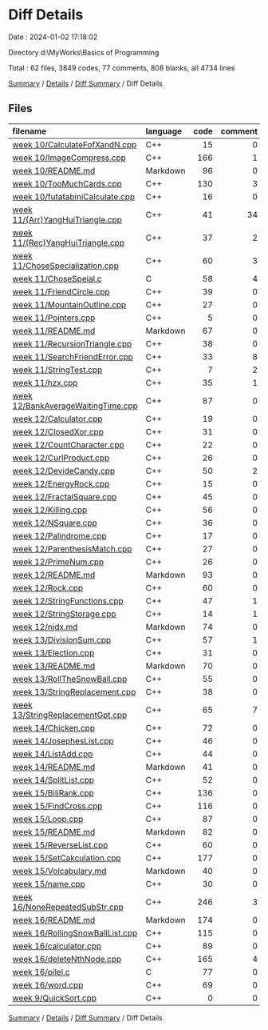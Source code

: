 # Diff Details

Date : 2024-01-02 17:18:02

Directory d:\\MyWorks\\Basics of Programming

Total : 62 files,  3849 codes, 77 comments, 808 blanks, all 4734 lines

[Summary](results.md) / [Details](details.md) / [Diff Summary](diff.md) / Diff Details

## Files
| filename | language | code | comment | blank | total |
| :--- | :--- | ---: | ---: | ---: | ---: |
| [week 10/CalculateFofXandN.cpp](/week%2010/CalculateFofXandN.cpp) | C++ | 15 | 0 | 2 | 17 |
| [week 10/ImageCompress.cpp](/week%2010/ImageCompress.cpp) | C++ | 166 | 1 | 17 | 184 |
| [week 10/README.md](/week%2010/README.md) | Markdown | 96 | 0 | 46 | 142 |
| [week 10/TooMuchCards.cpp](/week%2010/TooMuchCards.cpp) | C++ | 130 | 3 | 16 | 149 |
| [week 10/futatabiniCalculate.cpp](/week%2010/futatabiniCalculate.cpp) | C++ | 16 | 0 | 4 | 20 |
| [week 11/(Arr)YangHuiTriangle.cpp](/week%2011/(Arr)YangHuiTriangle.cpp) | C++ | 41 | 34 | 8 | 83 |
| [week 11/(Rec)YangHuiTriangle.cpp](/week%2011/(Rec)YangHuiTriangle.cpp) | C++ | 37 | 2 | 11 | 50 |
| [week 11/ChoseSpecialization.cpp](/week%2011/ChoseSpecialization.cpp) | C++ | 60 | 3 | 14 | 77 |
| [week 11/ChoseSpeial.c](/week%2011/ChoseSpeial.c) | C | 58 | 4 | 12 | 74 |
| [week 11/FriendCircle.cpp](/week%2011/FriendCircle.cpp) | C++ | 39 | 0 | 5 | 44 |
| [week 11/MountainOutline.cpp](/week%2011/MountainOutline.cpp) | C++ | 27 | 0 | 7 | 34 |
| [week 11/Pointers.cpp](/week%2011/Pointers.cpp) | C++ | 5 | 0 | 2 | 7 |
| [week 11/README.md](/week%2011/README.md) | Markdown | 67 | 0 | 36 | 103 |
| [week 11/RecursionTriangle.cpp](/week%2011/RecursionTriangle.cpp) | C++ | 38 | 0 | 7 | 45 |
| [week 11/SearchFriendError.cpp](/week%2011/SearchFriendError.cpp) | C++ | 33 | 8 | 3 | 44 |
| [week 11/StringTest.cpp](/week%2011/StringTest.cpp) | C++ | 7 | 2 | 0 | 9 |
| [week 11/hzx.cpp](/week%2011/hzx.cpp) | C++ | 35 | 1 | 1 | 37 |
| [week 12/BankAverageWaitingTime.cpp](/week%2012/BankAverageWaitingTime.cpp) | C++ | 87 | 0 | 21 | 108 |
| [week 12/Calculator.cpp](/week%2012/Calculator.cpp) | C++ | 19 | 0 | 4 | 23 |
| [week 12/ClosedXor.cpp](/week%2012/ClosedXor.cpp) | C++ | 31 | 0 | 4 | 35 |
| [week 12/CountCharacter.cpp](/week%2012/CountCharacter.cpp) | C++ | 22 | 0 | 5 | 27 |
| [week 12/CurlProduct.cpp](/week%2012/CurlProduct.cpp) | C++ | 26 | 0 | 3 | 29 |
| [week 12/DevideCandy.cpp](/week%2012/DevideCandy.cpp) | C++ | 50 | 2 | 5 | 57 |
| [week 12/EnergyRock.cpp](/week%2012/EnergyRock.cpp) | C++ | 15 | 0 | 4 | 19 |
| [week 12/FractalSquare.cpp](/week%2012/FractalSquare.cpp) | C++ | 45 | 0 | 10 | 55 |
| [week 12/Killing.cpp](/week%2012/Killing.cpp) | C++ | 56 | 0 | 7 | 63 |
| [week 12/NSquare.cpp](/week%2012/NSquare.cpp) | C++ | 36 | 0 | 3 | 39 |
| [week 12/Palindrome.cpp](/week%2012/Palindrome.cpp) | C++ | 17 | 0 | 1 | 18 |
| [week 12/ParenthesisMatch.cpp](/week%2012/ParenthesisMatch.cpp) | C++ | 27 | 0 | 1 | 28 |
| [week 12/PrimeNum.cpp](/week%2012/PrimeNum.cpp) | C++ | 26 | 0 | 3 | 29 |
| [week 12/README.md](/week%2012/README.md) | Markdown | 93 | 0 | 50 | 143 |
| [week 12/Rock.cpp](/week%2012/Rock.cpp) | C++ | 60 | 0 | 10 | 70 |
| [week 12/StringFunctions.cpp](/week%2012/StringFunctions.cpp) | C++ | 47 | 1 | 14 | 62 |
| [week 12/StringStorage.cpp](/week%2012/StringStorage.cpp) | C++ | 14 | 1 | 0 | 15 |
| [week 12/njdx.md](/week%2012/njdx.md) | Markdown | 74 | 0 | 50 | 124 |
| [week 13/DivisionSum.cpp](/week%2013/DivisionSum.cpp) | C++ | 57 | 1 | 19 | 77 |
| [week 13/Election.cpp](/week%2013/Election.cpp) | C++ | 31 | 0 | 4 | 35 |
| [week 13/README.md](/week%2013/README.md) | Markdown | 70 | 0 | 28 | 98 |
| [week 13/RollTheSnowBall.cpp](/week%2013/RollTheSnowBall.cpp) | C++ | 55 | 0 | 9 | 64 |
| [week 13/StringReplacement.cpp](/week%2013/StringReplacement.cpp) | C++ | 38 | 0 | 14 | 52 |
| [week 13/StringReplacementGpt.cpp](/week%2013/StringReplacementGpt.cpp) | C++ | 65 | 7 | 22 | 94 |
| [week 14/Chicken.cpp](/week%2014/Chicken.cpp) | C++ | 72 | 0 | 12 | 84 |
| [week 14/JosephesList.cpp](/week%2014/JosephesList.cpp) | C++ | 46 | 0 | 9 | 55 |
| [week 14/ListAdd.cpp](/week%2014/ListAdd.cpp) | C++ | 44 | 0 | 12 | 56 |
| [week 14/README.md](/week%2014/README.md) | Markdown | 41 | 0 | 30 | 71 |
| [week 14/SplitList.cpp](/week%2014/SplitList.cpp) | C++ | 52 | 0 | 10 | 62 |
| [week 15/BiliRank.cpp](/week%2015/BiliRank.cpp) | C++ | 136 | 0 | 10 | 146 |
| [week 15/FindCross.cpp](/week%2015/FindCross.cpp) | C++ | 116 | 0 | 14 | 130 |
| [week 15/Loop.cpp](/week%2015/Loop.cpp) | C++ | 87 | 0 | 11 | 98 |
| [week 15/README.md](/week%2015/README.md) | Markdown | 82 | 0 | 31 | 113 |
| [week 15/ReverseList.cpp](/week%2015/ReverseList.cpp) | C++ | 60 | 0 | 10 | 70 |
| [week 15/SetCakculation.cpp](/week%2015/SetCakculation.cpp) | C++ | 177 | 0 | 22 | 199 |
| [week 15/Volcabulary.md](/week%2015/Volcabulary.md) | Markdown | 40 | 0 | 1 | 41 |
| [week 15/name.cpp](/week%2015/name.cpp) | C++ | 30 | 0 | 2 | 32 |
| [week 16/NoneRepeatedSubStr.cpp](/week%2016/NoneRepeatedSubStr.cpp) | C++ | 246 | 3 | 28 | 277 |
| [week 16/README.md](/week%2016/README.md) | Markdown | 174 | 0 | 68 | 242 |
| [week 16/RollingSnowBallList.cpp](/week%2016/RollingSnowBallList.cpp) | C++ | 115 | 0 | 17 | 132 |
| [week 16/calculator.cpp](/week%2016/calculator.cpp) | C++ | 89 | 0 | 6 | 95 |
| [week 16/deleteNthNode.cpp](/week%2016/deleteNthNode.cpp) | C++ | 165 | 4 | 24 | 193 |
| [week 16/pilel.c](/week%2016/pilel.c) | C | 77 | 0 | 4 | 81 |
| [week 16/word.cpp](/week%2016/word.cpp) | C++ | 69 | 0 | 4 | 73 |
| [week 9/QuickSort.cpp](/week%209/QuickSort.cpp) | C++ | 0 | 0 | 1 | 1 |

[Summary](results.md) / [Details](details.md) / [Diff Summary](diff.md) / Diff Details